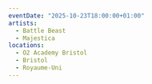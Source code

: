 ```yaml
---
eventDate: "2025-10-23T18:00:00+01:00"
artists:
  - Battle Beast
  - Majestica
locations:
  - O2 Academy Bristol
  - Bristol
  - Royaume-Uni
---
```


